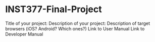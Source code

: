 # INST377-Final-Project

Title of your project: 
Description of your project: 
Description of target browsers (iOS? Android? Which ones?)
Link to User Manual
Link to Developer Manual


